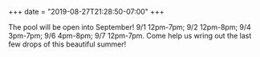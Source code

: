 +++
date = "2019-08-27T21:28:50-07:00"
+++

The pool will be open into September! 9/1 12pm-7pm; 9/2 12pm-8pm; 9/4 3pm-7pm; 9/6 4pm-8pm; 9/7 12pm-7pm. Come help us wring out the last few drops of this beautiful summer!
